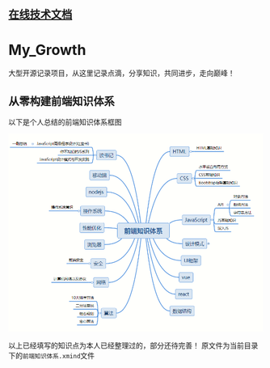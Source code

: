 ## [在线技术文档](https://docs.5102it.cn)

# My_Growth

大型开源记录项目，从这里记录点滴，分享知识，共同进步，走向巅峰！

## 从零构建前端知识体系

以下是个人总结的前端知识体系框图

![前端知识体系](前端知识体系.png)

以上已经填写的知识点为本人已经整理过的，部分还待完善！
原文件为当前目录下的`前端知识体系.xmind`文件